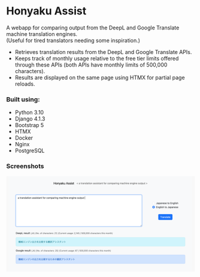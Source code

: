 # Honyaku Assist

A webapp for comparing output from the DeepL and Google Translate machine translation engines.<br>
(Useful for tired translators needing some inspiration.)

- Retrieves translation results from the DeepL and Google Translate APIs.
- Keeps track of monthly usage relative to the free tier limits offered through these APIs (both APIs have monthly limits of 500,000 characters).
- Results are displayed on the same page using HTMX for partial page reloads.

### Built using:

* Python 3.10
* Django 4.1.3
* Bootstrap 5
* HTMX
* Docker
* Nginx
* PostgreSQL

### Screenshots

<img src="screenshot.png"></br>
